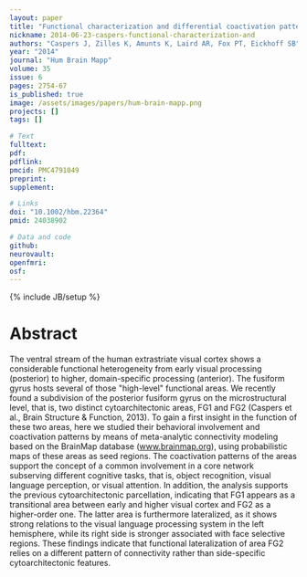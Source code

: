 ```yaml
---
layout: paper
title: "Functional characterization and differential coactivation patterns of two cytoarchitectonic visual areas on the human posterior fusiform gyrus."
nickname: 2014-06-23-caspers-functional-characterization-and
authors: "Caspers J, Zilles K, Amunts K, Laird AR, Fox PT, Eickhoff SB"
year: "2014"
journal: "Hum Brain Mapp"
volume: 35
issue: 6
pages: 2754-67
is_published: true
image: /assets/images/papers/hum-brain-mapp.png
projects: []
tags: []

# Text
fulltext:
pdf:
pdflink:
pmcid: PMC4791049
preprint:
supplement:

# Links
doi: "10.1002/hbm.22364"
pmid: 24038902

# Data and code
github:
neurovault:
openfmri:
osf:
---
```

{% include JB/setup %}

# Abstract

The ventral stream of the human extrastriate visual cortex shows a considerable functional heterogeneity from early visual processing (posterior) to higher, domain-specific processing (anterior). The fusiform gyrus hosts several of those "high-level" functional areas. We recently found a subdivision of the posterior fusiform gyrus on the microstructural level, that is, two distinct cytoarchitectonic areas, FG1 and FG2 (Caspers et al., Brain Structure & Function, 2013). To gain a first insight in the function of these two areas, here we studied their behavioral involvement and coactivation patterns by means of meta-analytic connectivity modeling based on the BrainMap database (www.brainmap.org), using probabilistic maps of these areas as seed regions. The coactivation patterns of the areas support the concept of a common involvement in a core network subserving different cognitive tasks, that is, object recognition, visual language perception, or visual attention. In addition, the analysis supports the previous cytoarchitectonic parcellation, indicating that FG1 appears as a transitional area between early and higher visual cortex and FG2 as a higher-order one. The latter area is furthermore lateralized, as it shows strong relations to the visual language processing system in the left hemisphere, while its right side is stronger associated with face selective regions. These findings indicate that functional lateralization of area FG2 relies on a different pattern of connectivity rather than side-specific cytoarchitectonic features.

